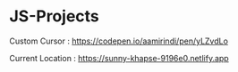 # JS-Projects

Custom Cursor : https://codepen.io/aamirindi/pen/yLZvdLo

Current Location : https://sunny-khapse-9196e0.netlify.app
